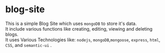 # blog-site
This is a simple Blog Site which uses `mongoDB` to store it's data.<br>
It include various functions like creating, editing, viewing and deleting blogs.<br>
It uses Various Technologies like: `nodejs`, `mongoDB`,`mongoose`, `express`, `html`, `CSS`, and `semantic-ui` .<br>
